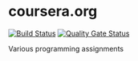# coursera.org

[![Build Status](https://travis-ci.org/ivmikhail/coursera.org.svg?branch=master)](https://travis-ci.org/ivmikhail/coursera.org)
[![Quality Gate Status](https://sonarcloud.io/api/project_badges/measure?project=ivmikhail_coursera.org&metric=alert_status)](https://sonarcloud.io/dashboard?id=ivmikhail_coursera.org)

Various programming assignments
